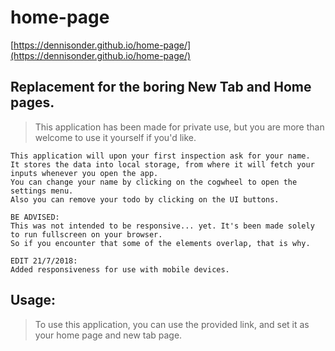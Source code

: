 # home-page

[https://dennisonder.github.io/home-page/](https://dennisonder.github.io/home-page/)

## Replacement for the boring New Tab and Home pages.
> This application has been made for private use, but you are more than welcome to use it yourself if you'd like.

```
This application will upon your first inspection ask for your name.
It stores the data into local storage, from where it will fetch your inputs whenever you open the app.
You can change your name by clicking on the cogwheel to open the settings menu.
Also you can remove your todo by clicking on the UI buttons.
```

```
BE ADVISED:
This was not intended to be responsive... yet. It's been made solely to run fullscreen on your browser.
So if you encounter that some of the elements overlap, that is why.

EDIT 21/7/2018:
Added responsiveness for use with mobile devices.
```

## Usage:

>To use this application, you can use the provided link, and set it as your home page and new tab page.
